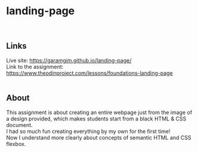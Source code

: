 # landing-page
<br>

## Links

Live site: https://garamgim.github.io/landing-page/ <br>
Link to the assignment: https://www.theodinproject.com/lessons/foundations-landing-page
<br>
<br>

## About

This assignment is about creating an entire webpage just from the image of a design provided, which makes students start from a black HTML & CSS document.<br>
I had so much fun creating everything by my own for the first time! <br>
Now I understand more clearly about concepts of semantic HTML and CSS flexbox.
<br>
